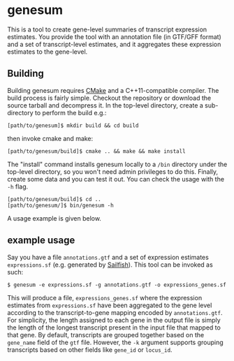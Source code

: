 genesum
=======

This is a tool to create gene-level summaries of transcript expression
estimates.  You provide the tool with an annotation file (in GTF/GFF format)
and a set of transcript-level estimates, and it aggregates these expression
estimates to the gene-level.

Building
--------

Building genesum requires [CMake](http://www.cmake.org/) and a C++11-compatible
compiler.  The build process is fairly simple.  Checkout the repository or
download the source tarball and decompress it. In the top-level directory,
create a sub-directory to perform the build e.g.:

```
[path/to/genesum]$ mkdir build && cd build
```

then invoke cmake and make:

```
[path/to/genesum/build]$ cmake .. && make && make install
```

The "install" command installs genesum locally to a `/bin` directory under the
top-level directory, so you won't need admin privileges to do this. Finally,
create some data and you can test it out.  You can check the usage with the
`-h` flag.

```
[path/to/genesum/build]$ cd ..
[path/to/genesum/]$ bin/genesum -h 
```

A usage example is given below.

example usage
-------------

Say you have a file `annotations.gtf` and a set of expression estimates
`expressions.sf` (e.g. generated by
[Sailfish](https://github.com/kingsfordgroup/sailfish)). This tool can be
invoked as such:

```
$ genesum -e expressions.sf -g annotations.gtf -o expressions_genes.sf
```

This will produce a file, `expressions_genes.sf` where the expression estimates
from `expressions.sf` have been aggregated to the gene level according to the
transcript-to-gene mapping encoded by `annotations.gtf`.  For simplicity, the
length assigned to each gene in the output file is simply the length of the
longest transcript present in the input file that mapped to that gene. By
default, transcripts are grouped together based on the `gene_name` field of the
`gtf` file. However, the `-k` argument supports grouping transcripts based on
other fields like `gene_id` or `locus_id`.
